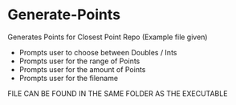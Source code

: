 # Generate-Points
Generates Points for Closest Point Repo (Example file given)

- Prompts user to choose between Doubles / Ints
- Prompts user for the range of Points
- Prompts user for the amount of Points
- Prompts user for the filename

FILE CAN BE FOUND IN THE SAME FOLDER AS THE EXECUTABLE

